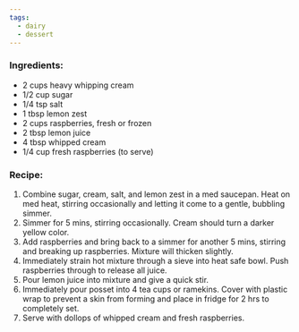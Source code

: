 ```yaml
---
tags:
  - dairy
  - dessert
---
```

### Ingredients:
- 2 cups heavy whipping cream
- 1/2 cup sugar
- 1/4 tsp salt
- 1 tbsp lemon zest
- 2 cups raspberries, fresh or frozen
- 2 tbsp lemon juice
- 4 tbsp whipped cream
- 1/4 cup fresh raspberries (to serve)

### Recipe:
1. Combine sugar, cream, salt, and lemon zest in a med saucepan. Heat on med heat, stirring occasionally and letting it come to a gentle, bubbling simmer. 
2. Simmer for 5 mins, stirring occasionally. Cream should turn a darker yellow color. 
3. Add raspberries and bring back to a simmer for another 5 mins, stirring and breaking up raspberries. Mixture will thicken slightly. 
4. Immediately strain hot mixture through a sieve into heat safe bowl. Push raspberries through to release all juice. 
5. Pour lemon juice into mixture and give a quick stir. 
6. Immediately pour posset into 4 tea cups or ramekins. Cover with plastic wrap to prevent a skin from forming and place in fridge for 2 hrs to completely set. 
7. Serve with dollops of whipped cream and fresh raspberries. 